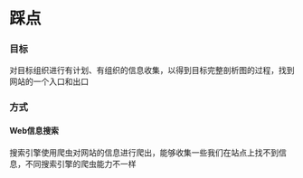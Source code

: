 # 踩点

### 目标

对目标组织进行有计划、有组织的信息收集，以得到目标完整剖析图的过程，找到网站的一个入口和出口

### 方式

#### Web信息搜索

搜索引擎使用爬虫对网站的信息进行爬出，能够收集一些我们在站点上找不到信息，不同搜索引擎的爬虫能力不一样